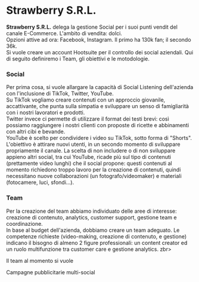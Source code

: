 # Strawberry S.R.L. 

<b>Strawberry S.R.L.</b> delega la gestione Social per i suoi punti vendit del canale E-Commerce. L'ambito di vendita: dolci. <br>
Opzioni attive ad ora: Facebook, Instagram. Il primo ha 130k fan; il secondo 36k. <br>
Si vuole creare un account Hootsuite per il controllo dei social aziendali. Qui di seguito definiremo i Team, gli obiettivi e le motodologie.

### Social 
Per prima cosa, si vuole allargare la capacità di Social Listening dell'azienda con l'inclusione di TikTok, Twitter, YouTube. <br>
Su TikTok vogliamo creare contenuti con un approccio giovanile, accattivante, che punta sulla simpatia e sviluppare un senso di famigliarità con i nostri lavoratori e prodotti. <br>
Twitter invece ci permette di utilizzare il format dei testi brevi: così possiamo raggiungere i nostri clienti con proposte di ricette e abbinamenti con altri cibi e bevande. <br>
YouTube è scelto per condividere i video su TikTok, sotto forma di "Shorts". L'obiettivo è attirare nuovi utenti, in un secondo momento di sviluppare propriamente il canale.
La scelta di non includere o di non sviluppare appieno altri social, tra cui YouTube, ricade più sul tipo di contenuti (prettamente video lunghi) che il social propone: questi contenuti al momento richiedono troppo lavoro per la creazione di contenuti, quindi necessitano nuove collaborazioni (un fotografo/videomaker) e materiali (fotocamere, luci, sfondi...).

### Team
Per la creazione del team abbiamo individuato delle aree di interesse: creazione di contenuto, analytics, customer support, gestione team e coordinazione. <br>
In base al budget dell'azienda, dobbiamo creare un team adeguato. Le competenze richieste (video-making, creazione di contenuto, e gestione) indicano il bisogno di almeno 2 figure professionali: un content creator ed un ruolo multifunzione tra customer care e gestione analytics. zbr>

Il team al momento si vuole 

Campagne pubblicitarie multi-social
